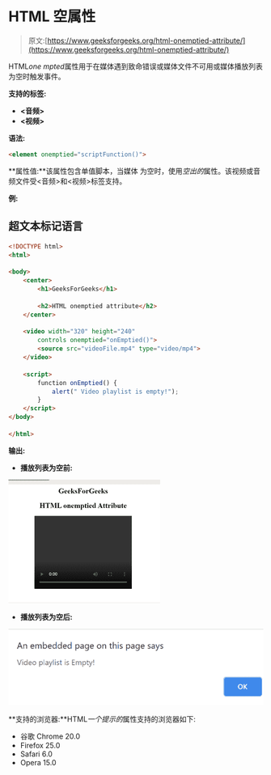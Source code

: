 # HTML 空属性

> 原文:[https://www.geeksforgeeks.org/html-onemptied-attribute/](https://www.geeksforgeeks.org/html-onemptied-attribute/)

HTML*one mpted*属性用于在媒体遇到致命错误或媒体文件不可用或媒体播放列表为空时触发事件。

**支持的标签:**

*   **<音频>**
*   **<视频>**

**语法:**

```html
<element onemptied="scriptFunction()"> 
```

**属性值:**该属性包含单值脚本，当媒体
为空时，使用*空出的*属性。该视频或音频文件受<音频>和<视频>标签支持。

**例:**

## 超文本标记语言

```html
<!DOCTYPE html>
<html>

<body>
    <center>
        <h1>GeeksForGeeks</h1>

        <h2>HTML onemptied attribute</h2>
    </center>

    <video width="320" height="240"
        controls onemptied="onEmptied()">
        <source src="videoFile.mp4" type="video/mp4">
    </video>

    <script>
        function onEmptied() {
            alert(" Video playlist is empty!");
        }
    </script>
</body>

</html>
```

**输出:**

*   **播放列表为空前:**

![](img/ceceda387aaf2615ecf7b0d081c29a7b.png)

*   **播放列表为空后:**

![](img/2c5d916cb1caf58bbe19a554d96982e1.png)

**支持的浏览器:**HTML*一个提示的*属性支持的浏览器如下:

*   谷歌 Chrome 20.0
*   Firefox 25.0
*   Safari 6.0
*   Opera 15.0